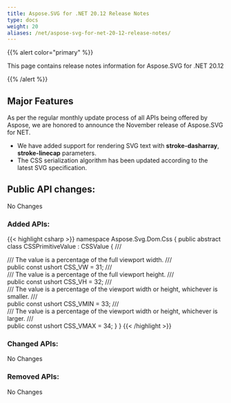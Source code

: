 ```yaml
---
title: Aspose.SVG for .NET 20.12 Release Notes
type: docs
weight: 20
aliases: /net/aspose-svg-for-net-20-12-release-notes/
---
```


{{% alert color="primary" %}}

This page contains release notes information for Aspose.SVG for .NET 20.12

{{% /alert %}}

## **Major Features**

As per the regular monthly update process of all APIs being offered by Aspose, we are honored to announce the November release of Aspose.SVG for NET.
* We have added support for rendering SVG text with **stroke-dasharray**, **stroke-linecap** parameters. 
* The CSS serialization algorithm has been updated according to the latest SVG specification.

## **Public API changes:**
No Changes

### **Added APIs:**
{{< highlight csharp >}}
namespace Aspose.Svg.Dom.Css
{
    public abstract class CSSPrimitiveValue : CSSValue
    {
        /// <summary>
        /// The value is a percentage of the full viewport width.
        /// </summary>
        public const ushort CSS_VW = 31;
        /// <summary>
        /// The value is a percentage of the full viewport height.
        /// </summary>
        public const ushort CSS_VH = 32;
        /// <summary>
        /// The value is a percentage of the viewport width or height, whichever is smaller.
        /// </summary>
        public const ushort CSS_VMIN = 33;
        /// <summary>
        /// The value is a percentage of the viewport width or height, whichever is larger.
        /// </summary>
        public const ushort CSS_VMAX = 34;
    }
}
{{< /highlight >}}

### **Changed APIs:**
No Changes

### **Removed APIs:**
No Changes
